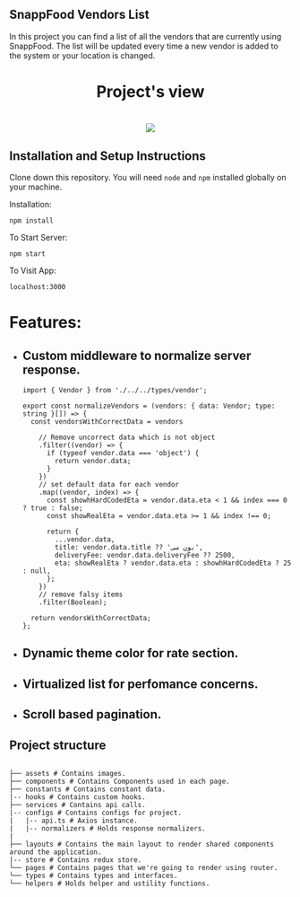 ## SnappFood Vendors List

In this project you can find a list of all the vendors that are currently using SnappFood.
The list will be updated every time a new vendor is added to the system or your location is changed.

<h1 align="center"> Project's view <h1/>
<p align="center">
<img src="https://user-images.githubusercontent.com/66781740/184869335-439a973e-c49c-49fd-893b-9e2c72e840b7.png" />
<p/>


## Installation and Setup Instructions

Clone down this repository. You will need `node` and `npm` installed globally on your machine.

Installation:

`npm install`

To Start Server:

`npm start`

To Visit App:

`localhost:3000`

# Features:

- ## Custom middleware to normalize server response.

  ```tsx
  import { Vendor } from './../../types/vendor';

  export const normalizeVendors = (vendors: { data: Vendor; type: string }[]) => {
    const vendorsWithCorrectData = vendors

      // Remove uncorrect data which is not object
      .filter((vendor) => {
        if (typeof vendor.data === 'object') {
          return vendor.data;
        }
      })
      // set default data for each vendor
      .map((vendor, index) => {
        const showhHardCodedEta = vendor.data.eta < 1 && index === 0 ? true : false;
        const showRealEta = vendor.data.eta >= 1 && index !== 0;

        return {
          ...vendor.data,
          title: vendor.data.title ?? 'بون سی',
          deliveryFee: vendor.data.deliveryFee ?? 2500,
          eta: showRealEta ? vendor.data.eta : showhHardCodedEta ? 25 : null,
        };
      })
      // remove falsy items
      .filter(Boolean);

    return vendorsWithCorrectData;
  };
  ```

- ## Dynamic theme color for rate section.
  <!-- <img src="https://user-images.githubusercontent.com/66781740/184870445-6ee04169-e9cb-4c05-95bb-0eadad20b1c4.png" /> -->
- ## Virtualized list for perfomance concerns.
    <!-- <img  src="https://user-images.githubusercontent.com/66781740/184871273-85c986b2-7e01-4d02-9a08-38f79f1bb829.png" /> -->
- ## Scroll based pagination.

## Project structure

```

├── assets # Contains images.
├── components # Contains Components used in each page.
├── constants # Contains constant data.
|-- hooks # Contains custom hooks.
├── services # Contains api calls.
|-- configs # Contains configs for project.
|   |-- api.ts # Axios instance.
|   |-- normalizers # Holds response normalizers.
|
├── layouts # Contains the main layout to render shared components around the application.
|-- store # Contains redux store.
└── pages # Contains pages that we're going to render using router.
└── types # Contains types and interfaces.
└── helpers # Holds helper and ustility functions.

```

```

